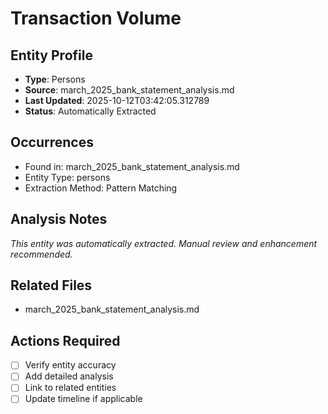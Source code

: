 # Transaction Volume

## Entity Profile
- **Type**: Persons
- **Source**: march_2025_bank_statement_analysis.md
- **Last Updated**: 2025-10-12T03:42:05.312789
- **Status**: Automatically Extracted

## Occurrences
- Found in: march_2025_bank_statement_analysis.md
- Entity Type: persons
- Extraction Method: Pattern Matching

## Analysis Notes
*This entity was automatically extracted. Manual review and enhancement recommended.*

## Related Files
- march_2025_bank_statement_analysis.md

## Actions Required
- [ ] Verify entity accuracy
- [ ] Add detailed analysis
- [ ] Link to related entities
- [ ] Update timeline if applicable
